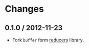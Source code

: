 # Changes

## 0.1.0 / 2012-11-23

  - Fork `buffer` form [reducers][] library.

[reducers]:https://github.com/Gozala/reducers
